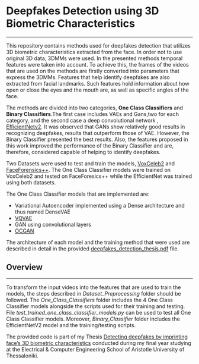 # Deepfakes Detection using 3D Biometric Characteristics
***

This repository contains methods used for deepfakes detection that utilizes 3D biometric 
characteristics extracted from the face. In order not to use original 3D data, 3DMMs were used. In the presented methods 
temporal features were taken into account. To achieve this, the frames of the videos that are used on the methods are 
firstly converted into parameters that express the 3DMMs. Features that help identify deepfakes are also extracted from 
facial landmarks. Such features hold information about how open or close the eyes and the mouth are, as well as specific
angles of the face.

The methods are divided into two categories, **One Class Classifiers** and **Binary Classifiers**.The first case 
includes VAEs and Gans,two for each category, and  the second case a deep convolutional network , 
[EfficientNetv2](https://github.com/hankyul2/EfficientNetV2-pytorch). 
It was observed that GANs show relatively good results in recognizing deepfakes, results
that outperform those of VAE. However, the Binary Classifier presented the best results. Also, the features proposed 
in this work improved the performance of the Binary Classifier and are, therefore, considered capable of helping to 
identify deepfakes.

Two Datasets were used to test and train the models, [VoxCeleb2](https://www.robots.ox.ac.uk/~vgg/data/voxceleb/vox2.html)
 and [FaceForensics++](https://github.com/ondyari/FaceForensics). The One Class Classifier models were trained on VoxCeleb2
and tested on FaceForesics++ while the EfficientNet was trained using both datasets.

The One Class Classifier models that are implemented are:
- Variational Autoencoder implemented using a Dense architecture and thus named DenseVAE
- [VQVAE](https://github.com/airalcorn2/vqvae-pytorch)
- GAN using convolutional layers
- [OCGAN](https://github.com/xiehousen/OCGAN-Pytorch)

The architecture of each model and the training method that were used are described in detail in the provided 
[deepfakes_detection_thesis.pdf](deepfakes_detection_thesis.pdf) file. 

## Overview
***

To transform the input videos into the features that are used to train the models, the steps described
in _Dataset_Preprocessing_ folder should be followed. The _One_Class_Classifiers_ folder includes the 4 One Class Classifier
models alongside the scripts used for their training and testing. File _test_trained_one_class_classifier_models.py_
can be used to test all One Class Classifier models. Moreover, _Binary_Classifier_ folder includes the
EfficientNetV2 model and the training/testing scripts.

The provided code is part of my Thesis 
[Detecting deepfakes by imprinting face’s 3D biometric characteristics](https://ikee.lib.auth.gr/record/343303/?ln=en) 
conducted during my final year studying at the Electrical & Computer Engineering School of Aristotle University of Thessaloniki.

